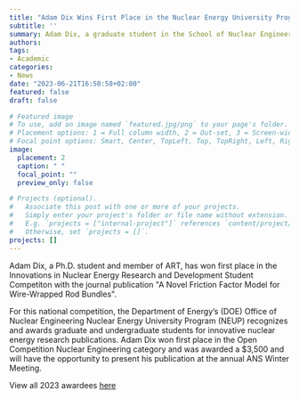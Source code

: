 ```yaml
---
title: "Adam Dix Wins First Place in the Nuclear Energy University Program's (NEUP) 2023 Innovations in Nuclear Energy Research and Development Student Competition"
subtitle: ''
summary: Adam Dix, a graduate student in the School of Nuclear Engineering at Purdue University, has been awarded a Outstanding Student Service Scholarship from the Graduate School.
authors:
tags:
- Academic
categories:
- News
date: "2023-06-21T16:50:58+02:00"
featured: false
draft: false

# Featured image
# To use, add an image named `featured.jpg/png` to your page's folder.
# Placement options: 1 = Full column width, 2 = Out-set, 3 = Screen-width
# Focal point options: Smart, Center, TopLeft, Top, TopRight, Left, Right, BottomLeft, Bottom, BottomRight
image:
  placement: 2
  caption: " "
  focal_point: ""
  preview_only: false

# Projects (optional).
#   Associate this post with one or more of your projects.
#   Simply enter your project's folder or file name without extension.
#   E.g. `projects = ["internal-project"]` references `content/project/deep-learning/index.md`.
#   Otherwise, set `projects = []`.
projects: []
---
```


Adam Dix, a Ph.D. student and member of ART, has won first place in the Innovations in Nuclear Energy Research and Development Student Competiton with the journal publication "A Novel Friction Factor Model for Wire-Wrapped Rod Bundles". 

For this national competition, the Department of Energy’s (DOE) Office of Nuclear Engineering Nuclear Energy University Program (NEUP) recognizes and awards graduate and undergraduate students for innovative nuclear energy research publications. Adam Dix won first place in the Open Competition Nuclear Engineering category and was awarded a $3,500 and will have the opportunity to present his publication at the annual ANS Winter Meeting.

View all 2023 awardees [here](https://neup.inl.gov/SitePages/Innovations%20in%20Nuclear%202023%20Winners.aspx)